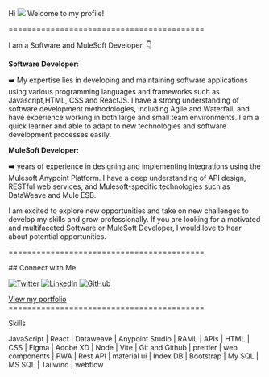 Hi ![](https://user-images.githubusercontent.com/18350557/176309783-0785949b-9127-417c-8b55-ab5a4333674e.gif) Welcome to my profile!

==========================================
<p> I am a Software and MuleSoft Developer. 👇</p>
<p>
   <strong> Software Developer:</strong> </p>
   <p>
  ➡️ My expertise lies in developing and maintaining software applications using various programming languages and frameworks such as Javascript,HTML, CSS and ReactJS. I have a strong understanding of software development methodologies, including Agile and Waterfall, and have experience working in both large and small team environments. I am a quick learner and able to adapt to new technologies and software development processes easily. 
</p>
   <strong> MuleSoft Developer:</strong>
<p> 
  ➡️ years of experience in designing and implementing integrations using the Mulesoft Anypoint Platform. I have a deep understanding of API design, RESTful web services, and Mulesoft-specific technologies such as DataWeave and Mule ESB. </p>
<p> I am excited to explore new opportunities and take on new challenges to develop my skills and grow professionally. 
   If you are looking for a motivated and multifaceted Software or MuleSoft Developer, I would love to hear about potential opportunities.</p>
==========================================
<p align="left">
## Connect with Me

[![Twitter](https://img.shields.io/badge/-Twitter-1ca0f1?style=flat-square&logo=twitter&logoColor=white)](https://twitter.com/BehailuW)
[![LinkedIn](https://img.shields.io/badge/-LinkedIn-0077B5?style=flat-square&logo=linkedin&logoColor=white)](https://linkedin.com/in/beha)
[![GitHub](https://img.shields.io/badge/-GitHub-181717?style=flat-square&logo=github&logoColor=white)](https://github.com/behailu-weldeyohannes)
</p>
 <a href="https://behailu-weldeyohannes.github.io/portfolio/" target="_blank" rel="noreferrer">View my portfolio</a>
 ==========================================
  <p align="left"> Skills <p/>  
  <p>JavaScript | React | Dataweave | Anypoint Studio | RAML | APIs | HTML | CSS | Figma | Adobe XD | Node | Vite | Git and Github | prettier | web components | PWA | Rest API | material ui | Index DB | Bootstrap | My SQL | MS SQL | Tailwind | webflow </p>

                    
                 
